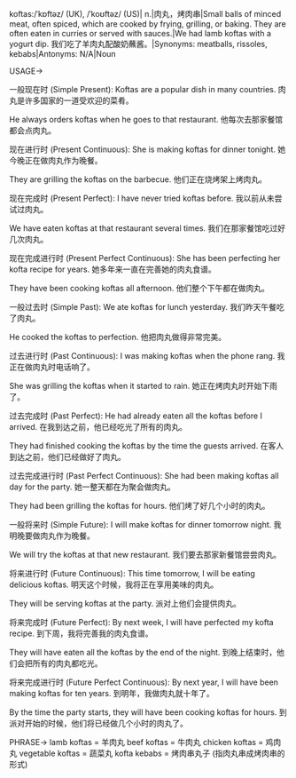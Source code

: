 koftas:/ˈkɒftəz/ (UK), /ˈkoʊftəz/ (US)| n.|肉丸，烤肉串|Small balls of minced meat, often spiced, which are cooked by frying, grilling, or baking.  They are often eaten in curries or served with sauces.|We had lamb koftas with a yogurt dip. 我们吃了羊肉丸配酸奶蘸酱。|Synonyms: meatballs, rissoles, kebabs|Antonyms: N/A|Noun


USAGE->

一般现在时 (Simple Present):
Koftas are a popular dish in many countries.  肉丸是许多国家的一道受欢迎的菜肴。

He always orders koftas when he goes to that restaurant.  他每次去那家餐馆都会点肉丸。


现在进行时 (Present Continuous):
She is making koftas for dinner tonight. 她今晚正在做肉丸作为晚餐。

They are grilling the koftas on the barbecue.  他们正在烧烤架上烤肉丸。


现在完成时 (Present Perfect):
I have never tried koftas before.  我以前从未尝试过肉丸。

We have eaten koftas at that restaurant several times. 我们在那家餐馆吃过好几次肉丸。


现在完成进行时 (Present Perfect Continuous):
She has been perfecting her kofta recipe for years.  她多年来一直在完善她的肉丸食谱。

They have been cooking koftas all afternoon. 他们整个下午都在做肉丸。


一般过去时 (Simple Past):
We ate koftas for lunch yesterday.  我们昨天午餐吃了肉丸。

He cooked the koftas to perfection.  他把肉丸做得非常完美。


过去进行时 (Past Continuous):
I was making koftas when the phone rang.  我正在做肉丸时电话响了。

She was grilling the koftas when it started to rain.  她正在烤肉丸时开始下雨了。


过去完成时 (Past Perfect):
He had already eaten all the koftas before I arrived. 在我到达之前，他已经吃光了所有的肉丸。

They had finished cooking the koftas by the time the guests arrived. 在客人到达之前，他们已经做好了肉丸。


过去完成进行时 (Past Perfect Continuous):
She had been making koftas all day for the party.  她一整天都在为聚会做肉丸。

They had been grilling the koftas for hours. 他们烤了好几个小时的肉丸。


一般将来时 (Simple Future):
I will make koftas for dinner tomorrow night.  我明晚要做肉丸作为晚餐。

We will try the koftas at that new restaurant. 我们要去那家新餐馆尝尝肉丸。


将来进行时 (Future Continuous):
This time tomorrow, I will be eating delicious koftas. 明天这个时候，我将正在享用美味的肉丸。

They will be serving koftas at the party.  派对上他们会提供肉丸。


将来完成时 (Future Perfect):
By next week, I will have perfected my kofta recipe.  到下周，我将完善我的肉丸食谱。

They will have eaten all the koftas by the end of the night.  到晚上结束时，他们会把所有的肉丸都吃光。


将来完成进行时 (Future Perfect Continuous):
By next year, I will have been making koftas for ten years.  到明年，我做肉丸就十年了。

By the time the party starts, they will have been cooking koftas for hours.  到派对开始的时候，他们将已经做几个小时的肉丸了。


PHRASE->
lamb koftas = 羊肉丸
beef koftas = 牛肉丸
chicken koftas = 鸡肉丸
vegetable koftas = 蔬菜丸
kofta kebabs = 烤肉串丸子 (指肉丸串成烤肉串的形式)
